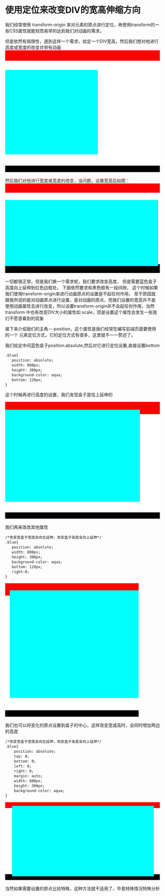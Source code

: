 # 使用定位来改变DIV的宽高伸缩方向

我们经常使用 transform-origin 来对元素的原点进行定位，再使用transform的一些CSS属性就能轻而易举的达到我们对动画的需求。

但是依然有局限性，遇到这样一个需求，给定一个DIV宽高，然后我们想对他进行高度或宽度的改变并带有动画
![](../img/css_position/1.png)

然后我们对他进行宽度或高度的改变，没问题，设置宽高后如图：
![](../img/css_position/2.png)

一切都很正常，但是我们换一个需求呢，我们要求改变高度，
但是需要蓝色盒子高度向上延伸到红色边框处，
下面依然要求和黑色框有一段间隙，
这个时候如果我们使用transform-origin来进行动画原点的设置是不起任何作用，
至于原因就跟我所说的是对动画原点进行设置，是对动画的原点，而我们设置的宽高并不是
使用动画属性去进行改变，所以设置transform-origin并不会起任何作用，当然transform
中也有改变DIV大小的属性如 scale，但是设置这个属性会发生一些我们不愿意看到的现象

接下来介绍我们的主角---position，这个属性是我们经常在编写前端页面要使用的一个
元素定位方式，它的定位方式有很多，这里就不一一赘述了。

我们给定中间蓝色盒子position:absolute,然后对它进行定位设置,直接设置bottom

```
.blue{
   position: absolute;
   width: 800px;
   height: 300px;
   background-color: aqua;
   bottom: 120px;
}
```
这个时候再进行高度的设置，我们发现盒子是往上延伸的

![](../img/css_position/3.png)

我们再来改改其他属性
```
/*改变宽盒子宽度会向左延伸，改变盒子高度会向上延伸*/
.blue{
   position: absolute;
   width: 800px;
   height: 300px;
   background-color: aqua;
   bottom: 120px;
   right:0;
}
```
![](../img/css_position/4.png)

我们也可以将变化的原点设置到盒子的中心，这样改变宽或高时，会同时增加两边的高度

```
/*改变宽盒子宽度会向左延伸，改变盒子高度会向上延伸*/
.blue{
    position: absolute;
    top: 0;
    bottom: 0;
    left: 0;
    right: 0;
    margin: auto;
    width: 800px;
    height: 300px;
    background-color: aqua;
}
```
![](../img/css_position/5.png)


当然如果需要设置的原点比较特殊，这种方法就不适用了，毕竟特殊情况特殊分析